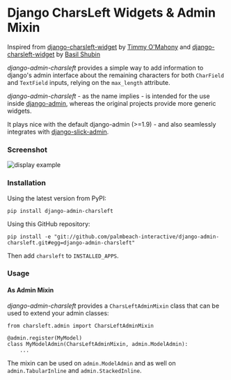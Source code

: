 # Django CharsLeft Widgets & Admin Mixin

Inspired from [django-charsleft-widget](https://github.com/timmyomahony/django-charsleft-widget/)
by [Timmy O'Mahony](https://github.com/timmyomahony)
and [django-charsleft-widget](https://github.com/bashu/django-charsleft-widget)
by [Basil Shubin](https://github.com/bashu)


*django-admin-charsleft* provides a simple way to add information to django's admin interface about the remaining
characters for both `CharField` and `TextField` inputs, relying on the `max_length` attribute.

*django-admin-charsleft* - as the name implies - is intended for the use inside [django-admin](), whereas the original
projects provide more generic widgets.

It plays nice with the default django-admin (>=1.9) - and also seamlessly integrates
with [django-slick-admin](https://github.com/palmbeach-interactive/django-slick-admin).

### Screenshot

![display example](docs/img/charsleft-example.png)



### Installation


Using the latest version from PyPI:

    pip install django-admin-charsleft

Using this GitHub repository:

    pip install -e "git://github.com/palmbeach-interactive/django-admin-charsleft.git#egg=django-admin-charsleft"


Then add `charsleft` to `INSTALLED_APPS`.




### Usage

#### As Admin Mixin

*django-admin-charsleft* provides a `CharsLeftAdminMixin` class that can be used to extend your admin classes:


    from charsleft.admin import CharsLeftAdminMixin

    @admin.register(MyModel)
    class MyModelAdmin(CharsLeftAdminMixin, admin.ModelAdmin):
        ...

The mixin can be used on `admin.ModelAdmin` and as well on `admin.TabularInline` and `admin.StackedInline`.
